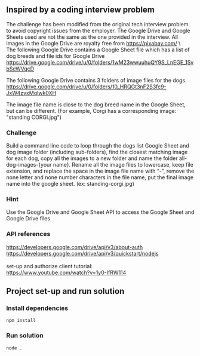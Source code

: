 ## Inspired by a coding interview problem
The challenge has been modified from the original tech interview problem to avoid copyright issues from the employer. The Google Drive and Google Sheets used are not the same as the one provided in the interview. All images in the Google Drive are royalty free from https://pixabay.com/ \ 
<br>
The following Google Drive contains a Google Sheet file which has a list of dog breeds and file ids for Google Drive\
https://drive.google.com/drive/u/0/folders/1wM23wwuuhuQY9S_LnEGE_1SvbSeWVqcD

The following Google Drive contains 3 folders of image files for the dogs.\
https://drive.google.com/drive/u/0/folders/10_HRQGt3nF2S3fc9-JxW4zvxMqIwk0XH

The image file name is close to the dog breed name in the Google Sheet, but can be different. (For example, Corgi has a corresponding image: "standing CORGI.jpg")

### Challenge
Build a command line code to loop through the dogs list Google Sheet and dog image folder (including sub-folders), find the closest matching image for each dog, copy all the images to a new folder and name the folder all-dog-images-{your name}. Rename all the image files to lowercase, keep file extension, and replace the space in the image file name with “-”, remove the none letter and none number characters in the file name, put the final image name into the google sheet. (ex: standing-corgi.jpg)

### Hint
Use the Google Drive and Google Sheet API to access the Google Sheet and Google Drive files

### API references
https://developers.google.com/drive/api/v3/about-auth \
https://developers.google.com/drive/api/v3/quickstart/nodejs \
\
set-up and authorize client tutorial: \
https://www.youtube.com/watch?v=1y0-IfRW114

## Project set-up and run solution

### Install dependencies
`npm install`

### Run solution
`node .`